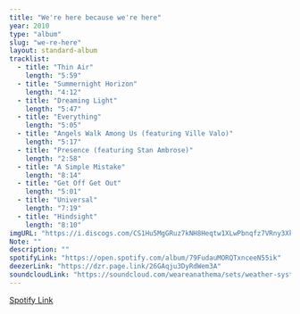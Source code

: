```yaml
---
title: "We're here because we're here"
year: 2010
type: "album"
slug: "we-re-here"
layout: standard-album
tracklist:
  - title: "Thin Air"
    length: "5:59"
  - title: "Summernight Horizon"
    length: "4:12"
  - title: "Dreaming Light"
    length: "5:47"
  - title: "Everything"
    length: "5:05"
  - title: "Angels Walk Among Us (featuring Ville Valo)"
    length: "5:17"
  - title: "Presence (featuring Stan Ambrose)"
    length: "2:58"
  - title: "A Simple Mistake"
    length: "8:14"
  - title: "Get Off Get Out"
    length: "5:01"
  - title: "Universal"
    length: "7:19"
  - title: "Hindsight"
    length: "8:10"
imgURL: "https://i.discogs.com/CS1Hu5MgGRuz7kNH8Heqtw1XLwPbnqfz7VRny3XkZsM/rs:fit/g:sm/q:90/h:400/w:400/czM6Ly9kaXNjb2dz/LWRhdGFiYXNlLWlt/YWdlcy9SLTYxNzUw/ODctMTQzMzk0NDg5/MC05NjU4LmpwZWc.jpeg"
Note: ""
description: ""
spotifyLink: "https://open.spotify.com/album/79FudauMORQTxnceeN55ik"
deezerLink: "https://dzr.page.link/26GAqju3DyRdWem3A"
soundcloudLink: "https://soundcloud.com/weareanathema/sets/weather-systems-3"
---
```

[Spotify Link]()
